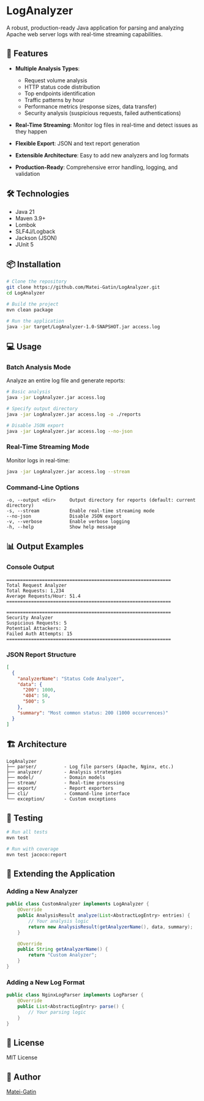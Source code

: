 # LogAnalyzer

A robust, production-ready Java application for parsing and analyzing Apache web server logs with real-time streaming capabilities.

## 🚀 Features

- **Multiple Analysis Types**:
    - Request volume analysis
    - HTTP status code distribution
    - Top endpoints identification
    - Traffic patterns by hour
    - Performance metrics (response sizes, data transfer)
    - Security analysis (suspicious requests, failed authentications)

- **Real-Time Streaming**: Monitor log files in real-time and detect issues as they happen
- **Flexible Export**: JSON and text report generation
- **Extensible Architecture**: Easy to add new analyzers and log formats
- **Production-Ready**: Comprehensive error handling, logging, and validation

## 🛠️ Technologies

- Java 21
- Maven 3.9+
- Lombok
- SLF4J/Logback
- Jackson (JSON)
- JUnit 5

## 📦 Installation

```bash
# Clone the repository
git clone https://github.com/Matei-Gatin/LogAnalyzer.git
cd LogAnalyzer

# Build the project
mvn clean package

# Run the application
java -jar target/LogAnalyzer-1.0-SNAPSHOT.jar access.log
```

## 💻 Usage

### Batch Analysis Mode

Analyze an entire log file and generate reports:

```bash
# Basic analysis
java -jar LogAnalyzer.jar access.log

# Specify output directory
java -jar LogAnalyzer.jar access.log -o ./reports

# Disable JSON export
java -jar LogAnalyzer.jar access.log --no-json
```

### Real-Time Streaming Mode

Monitor logs in real-time:

```bash
java -jar LogAnalyzer.jar access.log --stream
```

### Command-Line Options

```
-o, --output <dir>     Output directory for reports (default: current directory)
-s, --stream           Enable real-time streaming mode
--no-json              Disable JSON export
-v, --verbose          Enable verbose logging
-h, --help             Show help message
```

## 📊 Output Examples

### Console Output
```
============================================================
Total Request Analyzer
Total Requests: 1,234
Average Requests/Hour: 51.4
============================================================

============================================================
Security Analyzer
Suspicious Requests: 5
Potential Attackers: 2
Failed Auth Attempts: 15
============================================================
```

### JSON Report Structure
```json
[
  {
    "analyzerName": "Status Code Analyzer",
    "data": {
      "200": 1000,
      "404": 50,
      "500": 5
    },
    "summary": "Most common status: 200 (1000 occurrences)"
  }
]
```

## 🏗️ Architecture

```
LogAnalyzer
├── parser/          - Log file parsers (Apache, Nginx, etc.)
├── analyzer/        - Analysis strategies
├── model/           - Domain models
├── stream/          - Real-time processing
├── export/          - Report exporters
├── cli/             - Command-line interface
└── exception/       - Custom exceptions
```

## 🧪 Testing

```bash
# Run all tests
mvn test

# Run with coverage
mvn test jacoco:report
```

## 🔧 Extending the Application

### Adding a New Analyzer

```java
public class CustomAnalyzer implements LogAnalyzer {
    @Override
    public AnalysisResult analyze(List<AbstractLogEntry> entries) {
        // Your analysis logic
        return new AnalysisResult(getAnalyzerName(), data, summary);
    }

    @Override
    public String getAnalyzerName() {
        return "Custom Analyzer";
    }
}
```

### Adding a New Log Format

```java
public class NginxLogParser implements LogParser {
    @Override
    public List<AbstractLogEntry> parse() {
        // Your parsing logic
    }
}
```

## 📝 License

MIT License

## 👤 Author

[Matei-Gatin](https://github.com/matei-gatin)